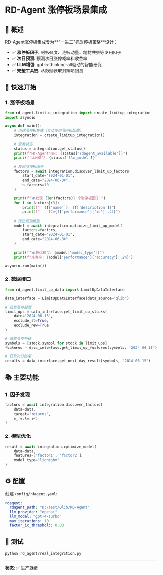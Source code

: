 # RD-Agent 涨停板场景集成

## 🎯 概述

RD-Agent涨停板集成专为**"一进二"抓涨停板策略**设计：
- ✅ **涨停板因子**: 封板强度、连板动量、题材共振等专用因子
- ✅ **次日预测**: 预测次日涨停概率和收益率
- ✅ **LLM增强**: gpt-5-thinking-all驱动的智能研究
- ✅ **完整工具链**: 从数据获取到策略回测

## 🚀 快速开始

### 1. 涨停板场景

```python
from rd_agent.limitup_integration import create_limitup_integration
import asyncio

async def main():
    # 创建涨停板集成（自动使用涨停板配置）
    integration = create_limitup_integration()
    
    # 查看状态
    status = integration.get_status()
    print(f"RD-Agent可用: {status['rdagent_available']}")
    print(f"LLM模型: {status['llm_model']}")
    
    # 发现涨停板因子
    factors = await integration.discover_limit_up_factors(
        start_date="2024-01-01",
        end_date="2024-06-30",
        n_factors=10
    )
    
    print(f"\n发现 {len(factors)} 个涨停板因子:")
    for f in factors[:3]:
        print(f"  {f['name']}: {f['description']}")
        print(f"    IC={f['performance']['ic']:.4f}")
    
    # 优化预测模型
    model = await integration.optimize_limit_up_model(
        factors=factors,
        start_date="2024-01-01",
        end_date="2024-06-30"
    )
    
    print(f"\n最优模型: {model['model_type']}")
    print(f"准确率: {model['performance']['accuracy']:.2%}")

asyncio.run(main())
```

### 2. 数据接口

```python
from rd_agent.limit_up_data import LimitUpDataInterface

data_interface = LimitUpDataInterface(data_source="qlib")

# 获取涨停股票
limit_ups = data_interface.get_limit_up_stocks(
    date="2024-06-15",
    exclude_st=True,
    exclude_new=True
)

# 获取涨停特征
symbols = [stock.symbol for stock in limit_ups]
features = data_interface.get_limit_up_features(symbols, "2024-06-15")

# 获取次日结果
results = data_interface.get_next_day_result(symbols, "2024-06-15")
```

## 📚 主要功能

### 1. 因子发现

```python
factors = await integration.discover_factors(
    data=data,
    target="returns",
    n_factors=5
)
```

### 2. 模型优化

```python
result = await integration.optimize_model(
    data=data,
    features=['factor1', 'factor2'],
    model_type="lightgbm"
)
```

## ⚙️ 配置

创建 `config/rdagent.yaml`:

```yaml
rdagent:
  rdagent_path: "D:/test/Qlib/RD-Agent"
  llm_provider: "openai"
  llm_model: "gpt-4-turbo"
  max_iterations: 10
  factor_ic_threshold: 0.03
```

## 🧪 测试

```bash
python rd_agent/real_integration.py
```

---

**状态**: ✅ 生产就绪
